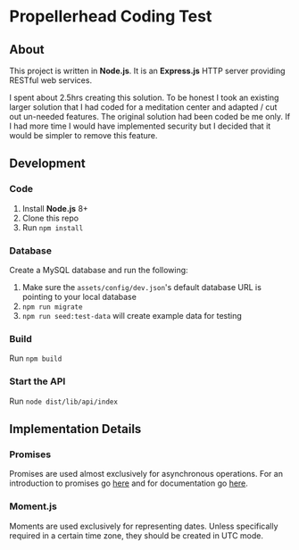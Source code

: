 # Propellerhead Coding Test

## About

This project is written in **Node.js**. It is an **Express.js** HTTP server providing RESTful web services.

I spent about 2.5hrs creating this solution. To be honest I took an existing larger solution that I had coded for a
meditation center and adapted / cut out un-needed features. The original solution had been coded be me only. If I had
more time I would have implemented security but I decided that it would be simpler to remove this feature.

## Development

### Code

1. Install **Node.js** 8+
1. Clone this repo
1. Run `npm install`

### Database

Create a MySQL database and run the following:

1. Make sure the `assets/config/dev.json`'s default database URL is pointing to your local database
1. `npm run migrate`
1. `npm run seed:test-data` will create example data for testing

### Build

Run `npm build`

### Start the API

Run `node dist/lib/api/index`

## Implementation Details

### Promises

Promises are used almost exclusively for asynchronous operations. For an introduction to promises go
[here](https://developers.google.com/web/fundamentals/getting-started/primers/promises) and for documentation go
[here](https://developer.mozilla.org/en/docs/Web/JavaScript/Reference/Global_Objects/Promise).

### Moment.js

Moments are used exclusively for representing dates. Unless specifically required in a certain time zone, they should be
created in UTC mode.

